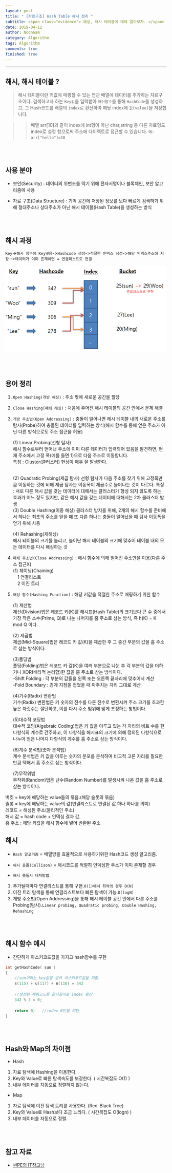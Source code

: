 ```yaml
---
layout: post
title: " [자료구조] Hash Table 해시 정리 "
subtitle: <span class="evidence"> 해싱, 해시 테이블에 대해 알아보자. </span>
date: 2019-04-12
author: NoonGam
category: Algorithm
tags: Algorithm
comments: true
finished: true
---
```


---

## 해시, 해시 테이블 ?

> 해시 테이블이란 키값에 매핑할 수 있는 연관 배열에 데이터를 추가하는 자료구조이다. 검색하고자 하는 `Key값`을 입력받아 `해쉬함수`를 통해 `HashCode`를 생성하고, 그 Hash코드를 배열의 `index`로 환산하여 해당 index에 `값(value)`을 저장합니다.

>> 배열 arr[10]과 같이 index에 int형이 아닌 char,string 등 다른 자료형도 index로 설정 함으로써 주소에 다이렉트로 접근할 수 있습니다. `예: arr["hello"]=10`

<br><br>

## 사용 분야

- 보안(Security) : 데이터의 위변조를 막기 위해 전자서명이나 블록체인, 보안 알고리즘에 사용

- 자료 구조(Data Structure) : 기억 공간에 저장된 정보를 보다 빠르게 검색하기 위해 절대주소나 상대주소가 아닌 해시 테이블(Hash Table)을 생성하는 방식

<br><br>

## 해시 과정

`Key`->`해시 함수에 Key넣음`->`Hashcode 생성`->`적절한 인덱스 생성`->`해당 인덱스주소에 저장`
->`데이터가 이미 존재하면 = 연결리스트로 연결`  



![img](/img/1-Everything/hash.PNG)


<br><br>


## 용어 정리

1. `Open Hashing(개방 해싱)` : 주소 밖에 새로운 공간을 할당

2. `Close Hashing(폐쇄 해싱)` : 처음에 주어진 해시 테이블의 공간 안에서 문제 해결

3. `개방 주소법(Open Addressing)` : 충돌이 일어나면 해시 테이블 내의 새로운 주소를 탐사(Probe)하여 충돌된 데이터를 입력하는 방식(해시 함수를 통해 얻은 주소가 아닌 다른 방식으로도 주소 접근을 허용)  

	(1) Linear Probing(선형 탐사)  
	해시 함수로부터 얻어낸 주소에 이미 다른 데이터가 입력되어 있음을 발견하면, 현재 주소에서 고정 폭(예를 들면 1)으로 다음 주소로 이동합니다.   
	특징 : Cluster(클러스터) 현상이 매우 잘 발생한다.  

	<br>
	(2) Quadratic Probing(제곱 탐사)
	선형 탐사가 다음 주소를 찾기 위해 고정폭만큼 이동하는 것에 비해 제곱 탐사는 이동폭이 제곱수로 늘어나는 것이 다르다.
	특징 : 서로 다른 해시 값을 갖는 데이터에 대해서는 클러스터가 형성 되지 않도록 하는 효과가 어느 정도 있지만, 같은 해시 값을 갖는 데이터에 대해서는 2차 클러스터 발생

	<br>
	(3) Double Hashing(이중 해싱)
	클러스터 방지를 위해, 2개의 해시 함수를 준비해서 하나는 최초의 주소를 얻을 때 또 다른 하나는 충돌이 일어났을 때 탐사 이동폭을 얻기 위해 사용

	(4) Rehashing(재해싱)  
	해시 테이블의 크기를 늘리고, 늘어난 해시 테이블의 크기에 맞추어 테이블 내의 모든 데이터를 다시 해싱하는 것  

4. `폐쇄 주소법(Close Addressing)` : 해시 함수에 의해 얻어진 주소만을 이용(다른 주소 접근X)  
	(1) 체이닝(Chaining)  
	　1 연결리스트  
	　2 이진 트리

5. `해싱 함수(Hashing Function)` : 해당 키값을 적절한 주소로 매핑하기 위한 함수

	(1) 제산법  
	제산(Division)법은 레코드 키(K)를 해시표(Hash Table)의 크기보다 큰 수 중에서 가장 작은 소수(Prime, Q)로 나눈 나머지를 홈 주소로 삼는 방식, 즉 h(K) = K mod Q 이다.

	(2) 제곱법  
	제곱(Mid-Square)법은 레코드 키 값(K)을 제곱한 후 그 중간 부분의 값을 홈 주소로 삼는 방식이다.

	(3)폴딩법  
	폴딩(Folding)법은 레코드 키 값(K)을 여러 부분으로 나눈 후 각 부분의 값을 더하거나 XOR(배타적 논리합)한 값을 홈 주소로 삼는 방식이다.  
	-Shift Folding : 각 부분의 값들을 왼쪽 또는 오른쪽 끝자리에 맞추어서 계산  
	-Fold Boundary : 경계 지점을 접었을 때 마주치는 자리 그대로 계산  

	(4)기수(Radix) 변환법    
	기수(Radix) 변환법은 키 숫자의 진수를 다른 진수로 변환시켜 주소 크기를 초과한 높은 자릿수는 절단하고, 이를 다시 주소 범위에 맞게 조정하는 방법이다.

	(5)대수적 코딩법  
	대수적 코딩(Algebraic Coding)법은 키 값을 이루고 있는 각 자리의 비트 수를 한 다항식의 계수로 간주하고, 이 다항식을 해시표의 크기에 의해 정의된 다항식으로 나누어 얻은 나머지 다항식의 계수를 홈 주소로 삼는 방식이다.

	(6)계수 분석법(숫자 분석법)  
	계수 분석법은 키 값을 이루는 숫자의 분포를 분석하여 비교적 고른 자리를 필요한 만큼 택해서 홈 주소로 삼는 방식이다.

	(7)무작위법  
	무작위(Random)법은 난수(Random Number)를 발생시켜 나온 값을 홈 주소로 삼는 방식이다.


버킷 = key에 해당하는 value들의 묶음.(해당 슬롯의 묶음)  
슬롯 = key에 해당하는 value의 값(연결리스트로 연결된 값 하나 하나를 의미)  
레코드 = 해싱된 주소(물리적인 주소)  
해시 값 = hash code + 인덱싱 결과 값.  
홈 주소 : 해당 키값을 해시 함수에 넣어 반환된 주소  





## 해시

- `Hash 알고리즘` = 배열방을 효율적으로 사용하기위한 Hash코드 생성 알고리즘.

- `해시 충돌(Collison)` = 해시코드를 적절히 인덱싱한 주소가 이미 존재할 경우

- `해시 충돌시 대처방법`  
1. 추가될때마다 연결리스트를 통해 구현.`O(1)에서 최악의 경우 O(N)`
2. 이진 트리 탐색을 통해 연결리스트보다 빠른 탐색이 가능.`O(logN)`
3. 개방 주소법(Open Addressing)을 통해 해시 테이블 공간 안에서 다른 주소를 Probing(탐사).`Linear probing, Quadratic probing, Double Hashing, Rehashing`

<br><br>

## 해시 함수 예시

- 간단하게 아스키코드값을 가지고 hash함수를 구현  

```c++
int getHashCode( sun )
{
	//sun이라는 key값을 받아 아스키코드값을 더함.
	s(115) + u(117) + n(110) = 342

	//생성된 해쉬코드를 문자길이로 index 환산
	342 % 3 = 0;

	return 0;	//index 0번을 리턴
}

```

<br><br>

## Hash와 Map의 차이점

- Hash
1. 자료 탐색에 Hashing을 이용한다.
2. Key와 Value로 빠른 탐색속도를 보장한다. ( 시간복잡도 O(1) )
3. 내부 데이터를 자동으로 정렬하지 않는다.

- Map
1. 자료 탐색에 이진 탐색 트리를 사용한다. (Red-Black Tree)
2. Key와 Value로 Hash보다 조금 느리다. ( 시간복잡도 O(logn) )
3. 내부 데이터를 자동으로 정렬.

<br><br>

## 참고 자료
* [썬PE의 IT창고님](http://blog.naver.com/PostView.nhn?blogId=deepb1ue&logNo=221218479008&proxyReferer=https%3A%2F%2Fwww.google.com%2F)

<br><br><br>
